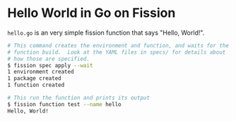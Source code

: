 # Hello World in Go on Fission

`hello.go` is an very simple fission function that says "Hello, World!".

```bash
# This command creates the environment and function, and waits for the
# function build.  Look at the YAML files in specs/ for details about
# how those are specified.
$ fission spec apply --wait
1 environment created
1 package created
1 function created

# This run the function and prints its output
$ fission function test --name hello
Hello, World!
```

